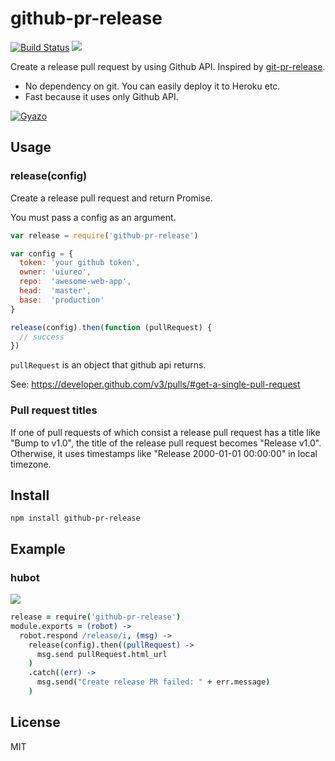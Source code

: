 # github-pr-release
[![Build Status](https://travis-ci.org/uiureo/github-pr-release.svg)](https://travis-ci.org/uiureo/github-pr-release)
[![](https://img.shields.io/npm/v/github-pr-release.svg)](https://www.npmjs.com/package/github-pr-release)

Create a release pull request by using Github API. Inspired by [git-pr-release]( https://github.com/motemen/git-pr-release).

* No dependency on git. You can easily deploy it to Heroku etc.
* Fast because it uses only Github API.

[![Gyazo](http://i.gyazo.com/7484a59ade4e96ce9a015f1aa817cab8.png)](http://gyazo.com/7484a59ade4e96ce9a015f1aa817cab8)


## Usage
### release(config)
Create a release pull request and return Promise.

You must pass a config as an argument.

``` javascript
var release = require('github-pr-release')

var config = {
  token: 'your github token',
  owner: 'uiureo',
  repo:  'awesome-web-app',
  head:  'master',
  base:  'production'
}

release(config).then(function (pullRequest) {
  // success
})
```

`pullRequest` is an object that github api returns.

See: https://developer.github.com/v3/pulls/#get-a-single-pull-request

### Pull request titles

If one of pull requests of which consist a release pull request has a title like "Bump to v1.0", the title of the release pull request becomes "Release v1.0". Otherwise, it uses timestamps like "Release 2000-01-01 00:00:00" in local timezone.

## Install
```
npm install github-pr-release
```

## Example

### hubot
![](http://i.gyazo.com/018755d09bbc857aeafdf48372912d79.png)

``` coffee
release = require('github-pr-release')
module.exports = (robot) ->
  robot.respond /release/i, (msg) ->
    release(config).then((pullRequest) ->
      msg.send pullRequest.html_url
    )
    .catch((err) ->
      msg.send("Create release PR failed: " + err.message)
    )
```

## License
MIT
